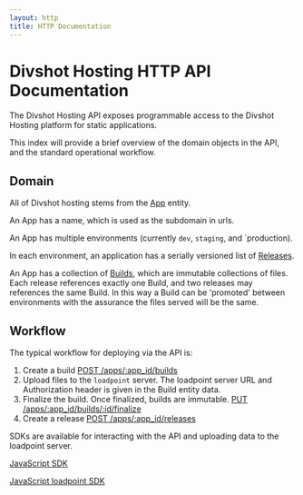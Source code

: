 ```yaml
---
layout: http
title: HTTP Documentation
---
```


# Divshot Hosting HTTP API Documentation

The Divshot Hosting API exposes programmable access to the Divshot Hosting platform for static applications.

This index will provide a brief overview of the domain objects in the API, and the standard operational workflow.

## Domain

All of Divshot hosting stems from the [App](entities/App) entity.

An App has a name, which is used as the subdomain in urls.

An App has multiple environments (currently `dev`, `staging`, and `production).

In each environment, an application has a serially versioned list of [Releases](entities/Release).

An App has a collection of [Builds](entities/Build), which are immutable collections of files. Each release references exactly one Build, and two releases may references the same Build. In this way a Build can be 'promoted' between environments with the assurance the files served will be the same.

## Workflow

The typical workflow for deploying via the API is:

1. Create a build [POST /apps/:app_id/builds](POST/apps/:app_id/builds)
1. Upload files to the `loadpoint` server. The loadpoint server URL and Authorization header is given in the Build entity data.
1. Finalize the build. Once finalized, builds are immutable. [PUT /apps/:app_id/builds/:id/finalize](PUT/apps/:app_id/builds/:id/finalize)
1. Create a release [POST /apps/:app_id/releases](POST/apps/:app_id/releases/:env)

SDKs are available for interacting with the API and uploading data to the loadpoint server.

[JavaScript SDK](https://github.com/divshot/divshot-api)

[JavaScript loadpoint SDK](https://github.com/divshot/divshot-upload)